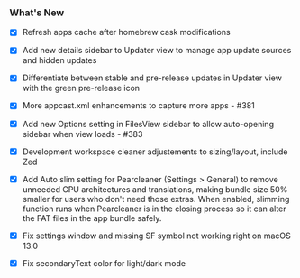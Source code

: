 ### What's New

- [x] Refresh apps cache after homebrew cask modifications
- [x] Add new details sidebar to Updater view to manage app update sources and hidden updates
- [x] Differentiate between stable and pre-release updates in Updater view with the green pre-release icon
- [x] More appcast.xml enhancements to capture more apps - #381
- [x] Add new Options setting in FilesView sidebar to allow auto-opening sidebar when view loads - #383
- [x] Development workspace cleaner adjustements to sizing/layout, include Zed
- [x] Add Auto slim setting for Pearcleaner (Settings > General) to remove unneeded CPU architectures and translations, making bundle size 50% smaller for users who don't need those extras. When enabled, slimming function runs when Pearcleaner is in the closing process so it can alter the FAT files in the app bundle safely.
- [x] Fix settings window and missing SF symbol not working right on macOS 13.0
- [x] Fix secondaryText color for light/dark mode

